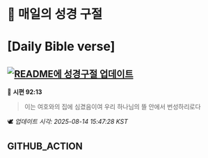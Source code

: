 # 🙏 매일의 성경 구절
# [Daily Bible verse]
## [![README에 성경구절 업데이트](https://github.com/DONGSUKA/first_test/actions/workflows/update-readme-bible.yml/badge.svg)](https://github.com/DONGSUKA/first_test/actions/workflows/update-readme-bible.yml)
<!-- START_BIBLE_VERSE -->
📖 **시편 92:13**
> 이는 여호와의 집에 심겼음이여 우리 하나님의 뜰 안에서 번성하리로다

🕊️ _업데이트 시각: 2025-08-14 15:47:28 KST_
  <!-- END_BIBLE_VERSE -->
## GITHUB_ACTION
